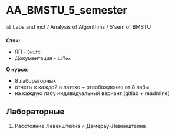 # AA_BMSTU_5_semester
:bar_chart: Labs and mct / Analysis of Algorithms / 5'sem of BMSTU

 **Стэк:**
* ЯП - `Swift`  
* Документация - `LaTex`
  
**О курсе:** 
* 8 лабораторных  
* отчеты к каждой в латехе ~ отвобождение от 8 лабы  
* на каждую лабу индивидуальный вариант (gitlab + readmine) 
  
## Лабораторные 
1. Расстояние Левенштейна и Дамерау-Левенштейна


